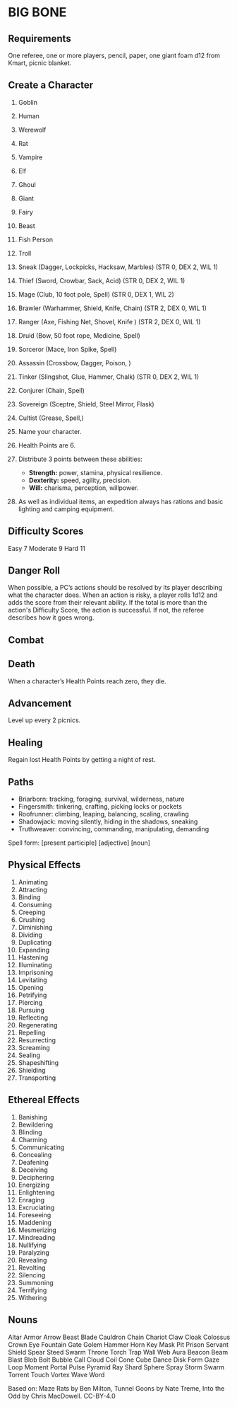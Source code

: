 # BIG BONE

## Requirements
One referee, one or more players, pencil, paper, one giant foam d12 from Kmart, picnic blanket.

## Create a Character

1. Goblin
2. Human
3. Werewolf
4. Rat
5. Vampire
6. Elf
7. Ghoul
8. Giant
9. Fairy
10. Beast
11. Fish Person
12. Troll


1. Sneak (Dagger, Lockpicks, Hacksaw, Marbles) (STR 0, DEX 2, WIL 1)
2. Thief (Sword, Crowbar, Sack, Acid) (STR 0, DEX 2, WIL 1)
3. Mage (Club, 10 foot pole, Spell) (STR 0, DEX 1, WIL 2)
4. Brawler (Warhammer, Shield, Knife, Chain) (STR 2, DEX 0, WIL 1)
5. Ranger (Axe, Fishing Net, Shovel, Knife ) (STR 2, DEX 0, WIL 1)
6. Druid (Bow, 50 foot rope, Medicine, Spell)
7. Sorceror (Mace, Iron Spike, Spell)
8. Assassin (Crossbow, Dagger, Poison, )
9. Tinker (Slingshot, Glue, Hammer, Chalk) (STR 0, DEX 2, WIL 1)
10. Conjurer (Chain, Spell)
11. Sovereign (Sceptre, Shield, Steel Mirror, Flask)
12. Cultist (Grease, Spell,)


1. Name your character.
2. Health Points are 6.
3. Distribute 3 points between these abilities:
   * **Strength:** power, stamina, physical resilience.
   * **Dexterity:** speed, agility, precision.
   * **Will:** charisma, perception, willpower.
4. As well as individual items, an expedition always has rations and basic lighting and camping equipment.

## Difficulty Scores
Easy     7
Moderate 9
Hard    11

## Danger Roll
When possible, a PC’s actions should be resolved by its player describing what the character does. When an action is risky, a player rolls 1d12 and adds the score from their relevant ability. If the total is more than the action's Difficulty Score, the action is successful. If not, the referee describes how it goes wrong.

## Combat

## Death
When a character’s Health Points reach zero, they die.

## Advancement
Level up every 2 picnics.

## Healing
Regain lost Health Points by getting a night of rest.

## Paths
* Briarborn: tracking, foraging, survival, wilderness, nature
* Fingersmith: tinkering, crafting, picking locks or pockets
* Roofrunner: climbing, leaping, balancing, scaling, crawling
* Shadowjack: moving silently, hiding in the shadows, sneaking
* Truthweaver: convincing, commanding, manipulating, demanding

Spell form: [present participle] [adjective] [noun]

## Physical Effects

1. Animating
2. Attracting
3. Binding
5. Consuming
6. Creeping
7. Crushing
8. Diminishing
9. Dividing
10. Duplicating
12. Expanding
14. Hastening
16. Illuminating
17. Imprisoning
18. Levitating
19. Opening
20. Petrifying
21. Piercing
22. Pursuing
23. Reflecting
24. Regenerating
25. Repelling
26. Resurrecting
27. Screaming
28. Sealing
29. Shapeshifting
30. Shielding
32. Transporting

## Ethereal Effects

1. Banishing
2. Bewildering
3. Blinding
4. Charming
5. Communicating
6. Concealing
7. Deafening
8. Deceiving
9. Deciphering
10. Energizing
11. Enlightening
12. Enraging
13. Excruciating
14. Foreseeing
15. Maddening
16. Mesmerizing
17. Mindreading
18. Nullifying
19. Paralyzing
20. Revealing
21. Revolting
22. Silencing
23. Summoning
24. Terrifying
25. Withering

## Nouns
Altar
Armor
Arrow
Beast
Blade
Cauldron
Chain
Chariot
Claw
Cloak
Colossus
Crown
Eye
Fountain
Gate
Golem
Hammer
Horn
Key
Mask
Pit
Prison
Servant
Shield
Spear
Steed
Swarm
Throne
Torch
Trap
Wall
Web
Aura
Beacon
Beam
Blast
Blob
Bolt
Bubble
Call
Cloud
Coil
Cone
Cube
Dance
Disk
Form
Gaze
Loop
Moment
Portal
Pulse
Pyramid
Ray
Shard
Sphere
Spray
Storm
Swarm
Torrent
Touch
Vortex
Wave
Word

Based on: Maze Rats by Ben Milton, Tunnel Goons by Nate Treme, Into the Odd by Chris MacDowell. CC-BY-4.0
